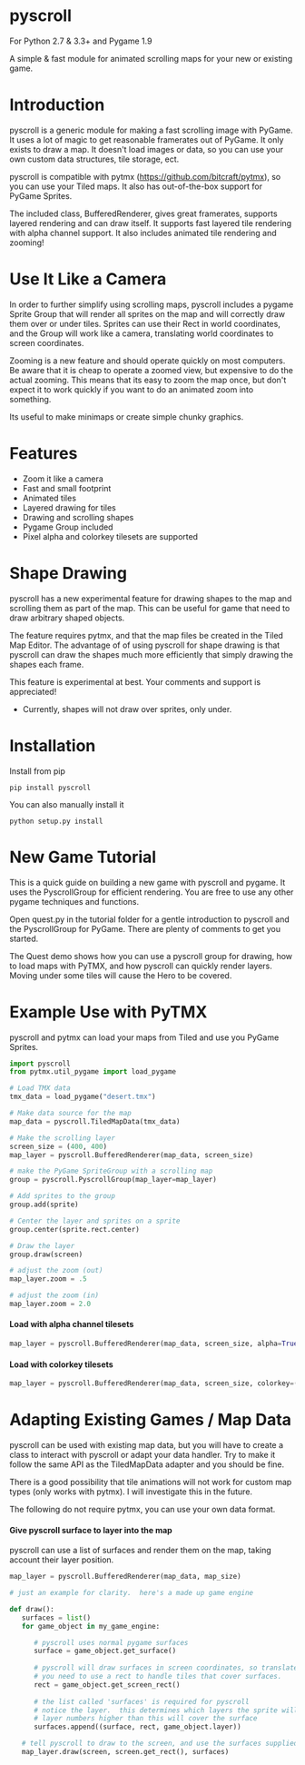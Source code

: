 pyscroll
========

For Python 2.7 & 3.3+ and Pygame 1.9

A simple & fast module for animated scrolling maps for your new or existing game.


Introduction
============

pyscroll is a generic module for making a fast scrolling image with PyGame.  It
uses a lot of magic to get reasonable framerates out of PyGame.  It only exists
to draw a map.  It doesn't load images or data, so you can use your own custom
data structures, tile storage, ect.

pyscroll is compatible with pytmx (https://github.com/bitcraft/pytmx), so you
can use your Tiled maps.  It also has out-of-the-box support for PyGame Sprites.

The included class, BufferedRenderer, gives great framerates, supports layered
rendering and can draw itself.  It supports fast layered tile rendering with
alpha channel support.  It also includes animated tile rendering and zooming!


Use It Like a Camera
====================

In order to further simplify using scrolling maps, pyscroll includes a pygame
Sprite Group that will render all sprites on the map and will correctly
draw them over or under tiles.  Sprites can use their Rect in world coordinates,
and the Group will work like a camera, translating world coordinates to screen
coordinates.

Zooming is a new feature and should operate quickly on most computers.  Be aware
that it is cheap to operate a zoomed view, but expensive to do the actual zooming.
This means that its easy to zoom the map once, but don't expect it to work quickly
if you want to do an animated zoom into something.

Its useful to make minimaps or create simple chunky graphics.


Features
========

- Zoom it like a camera
- Fast and small footprint
- Animated tiles
- Layered drawing for tiles
- Drawing and scrolling shapes
- Pygame Group included
- Pixel alpha and colorkey tilesets are supported


Shape Drawing
=============

pyscroll has a new experimental feature for drawing shapes to the map and
scrolling them as part of the map.  This can be useful for game that need to
draw arbitrary shaped objects.

The feature requires pytmx, and that the map files be created in the Tiled Map
Editor.  The advantage of of using pyscroll for shape drawing is that pyscroll
can draw the shapes much more efficiently that simply drawing the shapes each
frame.

This feature is experimental at best.  Your comments and support is appreciated!

* Currently, shapes will not draw over sprites, only under.


Installation
===============================================================================

Install from pip

    pip install pyscroll


You can also manually install it

    python setup.py install
    
    
New Game Tutorial
=================

This is a quick guide on building a new game with pyscroll and pygame.  It uses
the PyscrollGroup for efficient rendering.  You are free to use any other pygame
techniques and functions.

Open quest.py in the tutorial folder for a gentle introduction to pyscroll and
the PyscrollGroup for PyGame.  There are plenty of comments to get you started.

The Quest demo shows how you can use a pyscroll group for drawing, how to load
maps with PyTMX, and how pyscroll can quickly render layers.  Moving under some
tiles will cause the Hero to be covered.


Example Use with PyTMX
======================

pyscroll and pytmx can load your maps from Tiled and use you PyGame Sprites.

```python
import pyscroll
from pytmx.util_pygame import load_pygame

# Load TMX data
tmx_data = load_pygame("desert.tmx")

# Make data source for the map
map_data = pyscroll.TiledMapData(tmx_data)

# Make the scrolling layer
screen_size = (400, 400)
map_layer = pyscroll.BufferedRenderer(map_data, screen_size)

# make the PyGame SpriteGroup with a scrolling map
group = pyscroll.PyscrollGroup(map_layer=map_layer)

# Add sprites to the group
group.add(sprite)

# Center the layer and sprites on a sprite
group.center(sprite.rect.center)

# Draw the layer
group.draw(screen)

# adjust the zoom (out)
map_layer.zoom = .5

# adjust the zoom (in)
map_layer.zoom = 2.0
```

#### Load with alpha channel tilesets
```python
map_layer = pyscroll.BufferedRenderer(map_data, screen_size, alpha=True)
```

#### Load with colorkey tilesets
```python
map_layer = pyscroll.BufferedRenderer(map_data, screen_size, colorkey=(255, 0, 255))
```


Adapting Existing Games / Map Data
==================================

pyscroll can be used with existing map data, but you will have to create a
class to interact with pyscroll or adapt your data handler.  Try to make it
follow the same API as the TiledMapData adapter and you should be fine.

There is a good possibility that tile animations will not work for custom
map types (only works with pytmx).  I will investigate this in the future.

The following do not require pytmx, you can use your own data format.

#### Give pyscroll surface to layer into the map

pyscroll can use a list of surfaces and render them on the map, taking account
their layer position.

```python
map_layer = pyscroll.BufferedRenderer(map_data, map_size)

# just an example for clarity.  here's a made up game engine

def draw():
   surfaces = list()
   for game_object in my_game_engine:

      # pyscroll uses normal pygame surfaces
      surface = game_object.get_surface()
   
      # pyscroll will draw surfaces in screen coordinates, so translate them
      # you need to use a rect to handle tiles that cover surfaces.
      rect = game_object.get_screen_rect()
   
      # the list called 'surfaces' is required for pyscroll
      # notice the layer.  this determines which layers the sprite will cover.
      # layer numbers higher than this will cover the surface
      surfaces.append((surface, rect, game_object.layer))

   # tell pyscroll to draw to the screen, and use the surfaces supplied
   map_layer.draw(screen, screen.get_rect(), surfaces)
```
